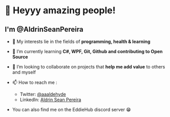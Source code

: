 # 👋 Heyyy amazing people!
## I'm @AldrinSeanPereira

- 👀 My interests lie in the fields of **programming, health & learning**
- 🌱 I’m currently learning **C#, WPF, Git, Github and contributing to Open Source**

- 💞️ I’m looking to collaborate on projects that **help me add value** to others and myself
- 📫 How to reach me :
  - Twitter: [@aaaldehyde](https://twitter.com/aaaldehyde)
  - LinkedIn: [Aldrin Sean Pereira](https://www.linkedin.com/in/aldrinseanpereira/)
- You can also find me on the EddieHub discord server 😁

<!---
AldrinSeanPereira/AldrinSeanPereira is a ✨ special ✨ repository because its `README.md` (this file) appears on your GitHub profile.
You can click the Preview link to take a look at your changes.
--->
